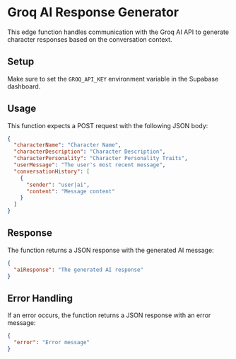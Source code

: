 
# Groq AI Response Generator

This edge function handles communication with the Groq AI API to generate character responses based on the conversation context.

## Setup

Make sure to set the `GROQ_API_KEY` environment variable in the Supabase dashboard.

## Usage

This function expects a POST request with the following JSON body:

```json
{
  "characterName": "Character Name",
  "characterDescription": "Character Description",
  "characterPersonality": "Character Personality Traits",
  "userMessage": "The user's most recent message",
  "conversationHistory": [
    {
      "sender": "user|ai",
      "content": "Message content"
    }
  ]
}
```

## Response

The function returns a JSON response with the generated AI message:

```json
{
  "aiResponse": "The generated AI response"
}
```

## Error Handling

If an error occurs, the function returns a JSON response with an error message:

```json
{
  "error": "Error message"
}
```
